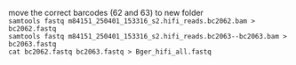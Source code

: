 move the correct barcodes (62 and 63) to new folder  
```samtools fastq m84151_250401_153316_s2.hifi_reads.bc2062.bam > bc2062.fastq```  
```samtools fastq m84151_250401_153316_s2.hifi_reads.bc2063--bc2063.bam > bc2063.fastq```  
```cat bc2062.fastq bc2063.fastq > Bger_hifi_all.fastq``` 
